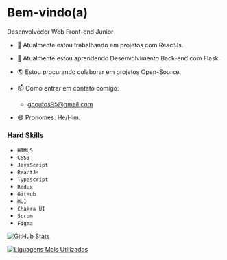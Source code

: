 # Bem-vindo(a)
Desenvolvedor Web Front-end Junior

- 🔭 Atualmente estou trabalhando em projetos com ReactJs.
- 🌱 Atualmente estou aprendendo Desenvolvimento Back-end com Flask.
- 🌎 Estou procurando colaborar em projetos Open-Source.

- 📫 Como entrar em contato comigo:
  - gcoutos95@gmail.com   
- 😄 Pronomes: He/Him.


### Hard Skills 
- `HTML5` 
- `CSS3` 
- `JavaScript`
- `ReactJs`
- `Typescript`
- `Redux`
- `GitHub`
- `MUI`
- `Chakra UI`
- `Scrum`
- `Figma`

[![GitHub Stats](https://github-readme-stats.vercel.app/api?username=GuiCoutoSt)](https://github.com/anuraghazra/github-readme-stats)

[![Liguagens Mais Utilizadas](https://github-readme-stats.vercel.app/api/top-langs/?username=GuiCoutoSt)](https://github.com/anuraghazra/github-readme-stats)
